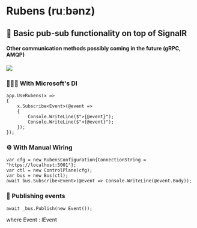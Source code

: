 # Rubens (ruːbənz)
## 📮 Basic pub-sub functionality on top of SignalR  
#### Other communication methods possibly coming in the future (gRPC, AMQP)
![](https://i.imgur.com/ZRPMZau.png)
### 🧙🏽‍♂️ With Microsoft's DI
```
app.UseRubens(x =>
{
    x.Subscribe<Event>(@event =>
    {
        Console.WriteLine($">{@event}");
        Console.WriteLine($"<{@event}");
    });
});
```
### ⚙️ With Manual Wiring
```
var cfg = new RubensConfiguration{ConnectionString = "https://localhost:5001"};
var ctl = new ControlPlane(cfg);
var bus = new Bus(ctl);
await bus.Subscribe<Event>(@event => Console.WriteLine(@event.Body));
```
### 🥳 Publishing events
```
await _bus.Publish(new Event());
```
 where Event : IEvent
